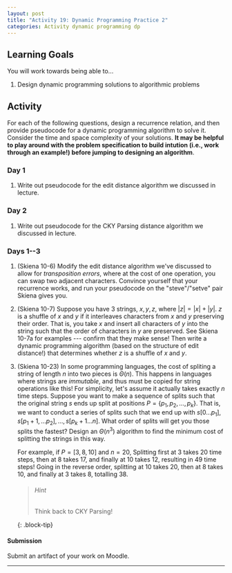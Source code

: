 ```yaml
---
layout: post
title: "Activity 19: Dynamic Programming Practice 2"
categories: Activity dynamic programming dp 
---
```


## Learning Goals

You will work towards being able to...

1. Design dynamic programming solutions to algorithmic problems

## Activity
For each of the following questions, design a recurrence relation, and then provide pseudocode for a dynamic programming algorithm to solve it. Consider the time and space complexity of your solutions. **It may be helpful to play around with the problem specification to build intution (i.e., work through an example!) before jumping to designing an algorithm**.

### Day 1

1. Write out pseudocode for the edit distance algorithm we discussed in lecture.  

### Day 2

1. Write out pseudocode for the CKY Parsing distance algorithm we discussed in lecture.  

### Days 1--3

1. (Skiena 10-6) Modify the edit distance algorithm we've discussed to allow for *transposition errors*, where at the cost of one operation, you can swap two adjacent characters. Convince yourself that your recurrence works, and run your pseudocode on the "steve"/"setve" pair Skiena gives you. 

2. (Skiena 10-7) Suppose you have 3 strings, $x, y, z$, where $\lvert z \rvert = \lvert x \rvert + \lvert y \rvert$. $z$ is a shuffle of $x$ and $y$ if it interleaves characters from $x$ and $y$ preserving their order. That is, you take $x$ and insert all characters of $y$ into the string such that the order of characters in $y$ are preserved. See Skiena 10-7a for examples --- confirm that they make sense! Then write a dynamic programming algorithm (based on the structure of edit distance!) that determines whether $z$ is a shuffle of $x$ and $y$. 

3. (Skiena 10-23) In some programming languages, the cost of spliting a string of length $n$ into two pieces is $\Theta(n)$. This happens in languages where strings are *immutable*, and thus must be copied for string operations like this! For simplicity, let's assume it actually takes exactly $n$ time steps. Suppose you want to make a sequence of splits such that the original string $s$ ends up split at positions $P = \{p_1, p_2, \dots, p_k\}$. That is, we want to conduct a series of splits such that we end up with $s[0\dots p_1], s[p_1+1, \dots p_2], \dots, s[p_k+1\dots n]$. What order of splits will get you those splits the fastest? Design an $\Theta(n^3)$ algorithm to find the minimum cost of splitting the strings in this way.

    For example, if $P = [3, 8, 10]$ and $n=20$, Splitting first at 3 takes 20 time steps, then at 8 takes 17, and finally at 10 takes 12, resulting in 49 time steps! Going in the reverse order, splitting at 10 takes 20, then at 8 takes 10, and finally at 3 takes 8, totalling 38.

    > ###### Hint
    > Think back to CKY Parsing!
    >
    {: .block-tip} 

#### Submission
Submit an artifact of your work on Moodle. 

---
